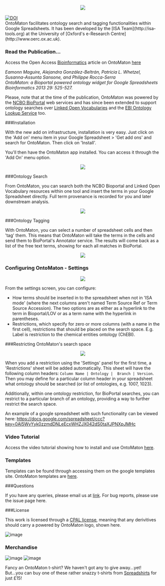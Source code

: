 <div align="center">
<img src="http://isatab.sf.net/assets/img/tools/ontomaton.png" align="center"/>
</div>

<br/>
<a href="https://doi.org/10.5281/zenodo.11085"><img src="https://zenodo.org/badge/DOI/10.5281/zenodo.11085.svg" alt="DOI"></a>
<br/>
OntoMaton facilitates ontology search and tagging functionalities within Google Spreadsheets. It has been developed by the [ISA Team](http://isa-tools.org) at the University of [Oxford's e-Research Centre](http://www.oerc.ox.ac.uk).

<br/>

### Read the Publication...
Access the Open Access <a href="http://bioinformatics.oxfordjournals.org">Bioinformatics</a> article on OntoMaton [here](http://bioinformatics.oxfordjournals.org/content/29/4/525.full)

<i>Eamonn Maguire, Alejandra González-Beltrán, Patricia L. Whetzel, Susanna-Assunta Sansone, and Philippe Rocca-Serra  
OntoMaton: a Bioportal powered ontology widget for Google Spreadsheets  
Bioinformatics 2013 29: 525-527. </i>

Please, note that at the time of the publication, OntoMaton was powered by the <a href="http://bioportal.bioontology.org/">NCBO BioPortal</a> web services and has since been extended to support ontology searches over <a href="http://lov.okfn.org/">Linked Open Vocabularies</a> and the <a href="http://ebi.ac.uk/ols/">EBI Ontology Lookup Service</a> too.


###Installation

With the new add on infrastructure, installation is very easy. Just click on the 'Add on' menu item in your Google Spreadsheet > 'Get add ons' and search for OntoMaton. Then click on 'Install'.

You'll then have the OntoMaton app installed. You can access it through the 'Add On' menu option.

<div align="center">
<img src="https://isatools.files.wordpress.com/2014/04/screen-shot-2014-04-16-at-20-02-57.png?w=500">
</div>


###Ontology Search

From OntoMaton, you can search both the NCBO Bioportal and Linked Open Vocabulary resources within one tool and insert the terms in your Google Spreadsheet directly. Full term provenance is recorded for you and later downstream analysis.

<div align="center">
<img src="https://isatools.files.wordpress.com/2014/04/screen-shot-2014-04-16-at-18-51-20.png?h=500" align="center"/>
</div>

###Ontology Tagging

With OntoMaton, you can select a number of spreadsheet cells and then 'tag' them. This means that OntoMaton will take the terms in the cells and send them to BioPortal's Annotator service. The results will come back as a list of the free text terms, showing for each all matches in BioPortal. 

<div align="center">
<img src="https://isatools.files.wordpress.com/2014/04/screen-shot-2014-04-16-at-18-55-27.png?h=500"/>
</div>

### Configuring OntoMaton - Settings


<div align="center">
<img src="https://isatools.files.wordpress.com/2014/04/screen-shot-2014-04-16-at-19-44-14.png?h=400"/>
</div>



From the settings screen, you can configure:

* How terms should be inserted in to the spreadsheet when not in 'ISA mode' (where the next columns aren't named Term Source Ref or Term Source Accession). The two options are as either as a hyperlink to the term in Bioportal/LOV or as a term name with the hyperlink in parentheses.  
* Restrictions, which specify for zero or more columns (with a name in the first cell), restrictions that should be placed on the search space. E.g. Label is restriction to the chemical entities ontology (ChEBI).


###Restricting OntoMaton's search space

<div align="center">
<img src="https://isatools.files.wordpress.com/2014/04/screen-shot-2014-04-16-at-19-44-53.png?h=500"/>
</div>

When you add a restriction using the 'Settings' panel for the first time, a 'Restrictions' sheet will be added automatically. This sheet will have the following column headers:
```Column Name | Ontology |	 Branch | Version```. Then you may define for a particular column header in your spreadsheet what ontology should be searched (or list of ontologies, e.g. 1007, 1023).

Additionally, within one ontology restriction, for BioPortal searches, you can restrict to a particular branch of an ontology, providing a way to further restrict the search space.

An example of a google spreadsheet with such functionality can be viewed here: https://docs.google.com/spreadsheet/ccc?key=0Al5WvYyk0zzmdDNLeEcxWHZJX042dS0taXJPNXpJMHc

 
### Video Tutorial

Access the video tutorial showing how to install and use OntoMaton [here](http://www.youtube.com/watch?v=Qs0nxGBfQac&feature=player_embedded).
 
### Templates

Templates can be found through accessing them on the google templates site. OntoMaton templates are [here](https://drive.google.com/templates?type=spreadsheets&q=ontomaton).

###Questions

If you have any queries, please email us at [link](mailto:isatools@googlegroups.com). For bug reports, please use the issue page here.

###License

This work is licensed through a [CPAL license](http://isatab.sf.net/licenses/OntoMaton-license.html), meaning that any derivitives should carry a powered by OntoMaton logo, shown here.

![image](http://isatab.sf.net/assets/img/tools/ontomaton-part-of-isatools.png)

### Merchandise

![image](http://i1.cpcache.com/product/741842417/tshirt.jpg?color=Black&amp;height=250&amp;width=250) ![image](http://i1.cpcache.com/product/741842417/tshirt.jpg?side=Back&color=Black&height=250&width=250) 

Fancy an OntoMaton t-shirt? We haven't got any to give away...yet! But...you can buy one of these rather snazzy t-shirts from [Spreadshirts](http://antarctic-design.spreadshirt.co.uk/men-s-classic-t-shirt-A22910590/customize/color/2) for just £15!


